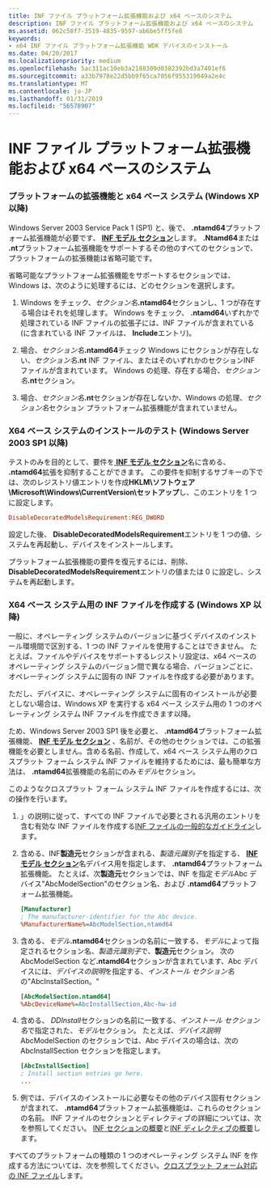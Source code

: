 ```yaml
---
title: INF ファイル プラットフォーム拡張機能および x64 ベースのシステム
description: INF ファイル プラットフォーム拡張機能および x64 ベースのシステム
ms.assetid: 062c58f7-3519-4835-9597-ab6be5ff5fe8
keywords:
- x64 INF ファイル プラットフォーム拡張機能 WDK デバイスのインストール
ms.date: 04/20/2017
ms.localizationpriority: medium
ms.openlocfilehash: 5ac311ac10eb3a2188309d0382392bd3a7401ef6
ms.sourcegitcommit: a33b7978e22d5bb9f65ca7056f955319049a2e4c
ms.translationtype: MT
ms.contentlocale: ja-JP
ms.lasthandoff: 01/31/2019
ms.locfileid: "56578907"
---
```

# <a name="inf-file-platform-extensions-and-x64-based-systems"></a>INF ファイル プラットフォーム拡張機能および x64 ベースのシステム


### <a href="" id="platform-extensions-and-x64-based-systems--windows-xp-and-later-"></a> プラットフォームの拡張機能と x64 ベース システム (Windows XP 以降)

Windows Server 2003 Service Pack 1 (SP1) と、後で、 **.ntamd64**プラットフォーム拡張機能が必要です、 [ **INF モデル セクション**](inf-models-section.md)します。 **.Ntamd64**または **.nt**プラットフォーム拡張機能をサポートするその他のすべてのセクションで、プラットフォームの拡張機能は省略可能です。

省略可能なプラットフォーム拡張機能をサポートするセクションでは、Windows は、次のように処理するには、どのセクションを選択します。

1. Windows をチェック、<em>セクション名</em>**.ntamd64**セクションし、1 つが存在する場合はそれを処理します。 Windows をチェック、 **.ntamd64**いずれかで処理されている INF ファイルの拡張子には、INF ファイルが含まれている (に含まれている INF ファイルは、 **Include**エントリ)。

2. 場合、<em>セクション名</em>**.ntamd64**チェック Windows にセクションが存在しない、<em>セクション名</em>**.nt** INF ファイル、またはそのいずれかのセクションINF ファイルが含まれています。 Windows の処理、存在する場合、<em>セクション名</em>**.nt**セクション。

3. 場合、<em>セクション名</em>**.nt**セクションが存在しないか、Windows の処理、*セクション名*セクション プラットフォーム拡張機能が含まれていません。

### <a href="" id="testing-installation-on-x64-based-systems--windows-server-2003-sp1-and"></a> X64 ベース システムのインストールのテスト (Windows Server 2003 SP1 以降)

テストのみを目的として、要件を[ **INF モデル セクション**](inf-models-section.md)名に含める、 **.ntamd64**拡張を抑制することができます。 この要件を抑制するサブキーの下では、次のレジストリ値エントリを作成**HKLM\\ソフトウェア\\Microsoft\\Windows\\CurrentVersion\\セットアップ**し、このエントリを 1 つに設定します。

```ini
DisableDecoratedModelsRequirement:REG_DWORD
```

設定した後、 **DisableDecoratedModelsRequirement**エントリを 1 つの値、システムを再起動し、デバイスをインストールします。

プラットフォーム拡張機能の要件を復元するには、削除、 **DisableDecoratedModelsRequirement**エントリの値または 0 に設定し、システムを再起動します。

### <a href="" id="creating-inf-files-for-x64-based-systems--windows-xp-and-later-"></a> X64 ベース システム用の INF ファイルを作成する (Windows XP 以降)

一般に、オペレーティング システムのバージョンに基づくデバイスのインストール環境間で区別する、1 つの INF ファイルを使用することはできません。 たとえば、ファイルやデバイスをサポートするレジストリ設定は、x64 ベースのオペレーティング システムのバージョン間で異なる場合、バージョンごとに、オペレーティング システムに固有の INF ファイルを作成する必要があります。

ただし、デバイスに、オペレーティング システムに固有のインストールが必要としない場合は、Windows XP を実行する x64 ベース システム用の 1 つのオペレーティング システム INF ファイルを作成できます以降。

ため、Windows Server 2003 SP1 後を必要と、 **.ntamd64**プラットフォーム拡張機能、 [ **INF モデル セクション**](inf-models-section.md) 、名前が、その他のセクションでは、この拡張機能を必要としません。含める名前、作成して、x64 ベース システム用のクロスプラット フォーム システム INF ファイルを維持するためには、最も簡単な方法は、 **.ntamd64**拡張機能の名前にのみ*モデル*セクション。

このようなクロスプラット フォーム システム INF ファイルを作成するには、次の操作を行います。

1. 」の説明に従って、すべての INF ファイルで必要とされる汎用のエントリを含む有効な INF ファイルを作成する[INF ファイルの一般的なガイドライン](general-guidelines-for-inf-files.md)します。

2. 含める、INF**製造元**セクションが含まれる、*製造元識別子*を指定する、 [ **INF モデル セクション**](inf-models-section.md)名デバイス用を指定します、 **.ntamd64**プラットフォーム拡張機能。 たとえば、次**製造元**セクションでは、INF を指定*モデル*Abc デバイス"AbcModelSection"のセクション名、および **.ntamd64**プラットフォーム拡張機能。

   ```ini
   [Manufacturer]
   ; The manufacturer-identifier for the Abc device.
   %ManufacturerName%=AbcModelSection,ntamd64
   ```

3. 含める、<em>モデル</em>**.ntamd64**セクションの名前に一致する、*モデル*によって指定されるセクション名、*製造元識別子*で、**製造元**セクション。 次の AbcModelSection など<strong>.ntamd64</strong>セクションが含まれています、Abc デバイスには、*デバイスの説明*を指定する、*インストール セクション名*の"AbcInstallSection。"

   ```ini
   [AbcModelSection.ntamd64]
   %AbcDeviceName%=AbcInstallSection,Abc-hw-id
   ```

4. 含める、 *DDInstall*セクションの名前に一致する、*インストール セクション名*で指定された、*モデル*セクション。 たとえば、*デバイス説明*AbcModelSection のセクションでは、Abc デバイスの場合は、次の AbcInstallSection セクションを指定します。

   ```ini
   [AbcInstallSection]
   ; Install section entries go here.
   ...
   ```

5. 例では、デバイスのインストールに必要なその他のデバイス固有セクションが含まれて、 **.ntamd64**プラットフォーム拡張機能は、これらのセクションの名前。 INF ファイルのセクションとディレクティブの詳細については、次を参照してください。 [INF セクションの概要](summary-of-inf-sections.md)と[INF ディレクティブの概要](summary-of-inf-directives.md)します。

すべてのプラットフォームの種類の 1 つのオペレーティング システム INF を作成する方法については、次を参照してください。[クロスプラット フォーム対応の INF ファイル](cross-platform-inf-files.md)します。

 

 





